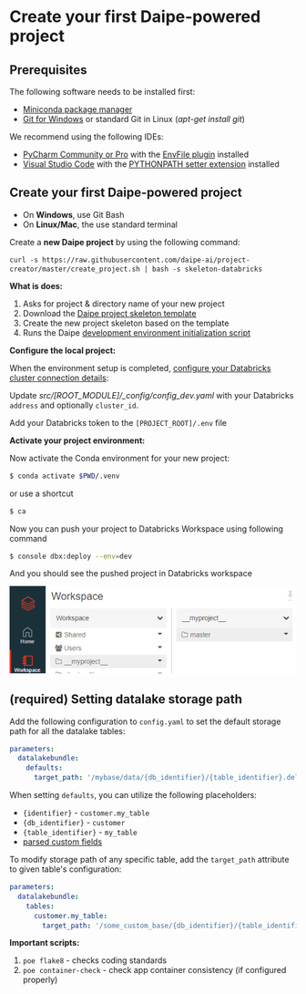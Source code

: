 # Create your first Daipe-powered project

## Prerequisites

The following software needs to be installed first:

  - [Miniconda package manager](https://docs.conda.io/en/latest/miniconda.html)
  - [Git for Windows](https://git-scm.com/download/win) or standard Git in Linux (_apt-get install git_)
  
We recommend using the following IDEs:

  - [PyCharm Community or Pro](https://www.jetbrains.com/pycharm/download/) with the [EnvFile plugin](https://plugins.jetbrains.com/plugin/7861-envfile) installed
  - [Visual Studio Code](https://code.visualstudio.com/download) with the [PYTHONPATH setter extension](https://marketplace.visualstudio.com/items?itemName=datasentics.pythonpath-setter) installed

## Create your first Daipe-powered project

* On **Windows**, use Git Bash
* On **Linux/Mac**, the use standard terminal

Create a **new Daipe project** by using the following command:

```
curl -s https://raw.githubusercontent.com/daipe-ai/project-creator/master/create_project.sh | bash -s skeleton-databricks
```

**What is does:**

1. Asks for project & directory name of your new project 
2. Download the [Daipe project skeleton template](https://github.com/daipe-ai/skeleton-databricks)
3. Create the new project skeleton based on the template
4. Runs the Daipe [development environment initialization script](https://github.com/daipe-ai/benvy)

**Configure the local project:** 

When the environment setup is completed, [configure your Databricks cluster connection details](https://docs.databricks.com/dev-tools/databricks-connect.html#step-2-configure-connection-properties):

Update *src/[ROOT_MODULE]/_config/config_dev.yaml* with your Databricks `address` and optionally `cluster_id`.

Add your Databricks token to the `[PROJECT_ROOT]/.env` file

**Activate your project environment:**

Now activate the Conda environment for your new project:

```bash
$ conda activate $PWD/.venv
```

or use a shortcut

```bash
$ ca
```

Now you can push your project to Databricks Workspace using following command

```bash
$ console dbx:deploy --env=dev
```

And you should see the pushed project in Databricks workspace

![](../images/pushed_project.png)


## (required) Setting datalake storage path

Add the following configuration to `config.yaml` to set the default storage path for all the datalake tables:

```yaml
parameters:
  datalakebundle:
    defaults:
      target_path: '/mybase/data/{db_identifier}/{table_identifier}.delta'
```

When setting `defaults`, you can utilize the following placeholders:

* `{identifier}` - `customer.my_table`
* `{db_identifier}` - `customer`
* `{table_identifier}` - `my_table`
* [parsed custom fields](#8-parsing-fields-from-table-identifier)

To modify storage path of any specific table, add the `target_path` attribute to given table's configuration:

```yaml
parameters:
  datalakebundle:
    tables:
      customer.my_table:
        target_path: '/some_custom_base/{db_identifier}/{table_identifier}.delta'
```

**Important scripts:**

1. ```poe flake8``` - checks coding standards
1. ```poe container-check``` - check app container consistency (if configured properly)
